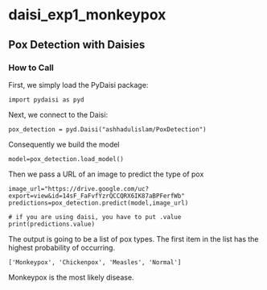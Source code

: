 # daisi_exp1_monkeypox

## Pox Detection with Daisies

### How to Call


First, we simply load the PyDaisi package:

```
import pydaisi as pyd
```

Next, we connect to the Daisi:

```
pox_detection = pyd.Daisi("ashhadulislam/PoxDetection")
```

Consequently we build the model
```
model=pox_detection.load_model()
```

Then we pass a URL of an image to predict the type of pox
```
image_url="https://drive.google.com/uc?export=view&id=14sF_FaFvfYzrQCCQRX6IK87aBPFerfWb"
predictions=pox_detection.predict(model,image_url)

# if you are using daisi, you have to put .value
print(predictions.value)
```

The output is going to be a list of pox types. The first item in the list has the highest probability of occurring.
```
['Monkeypox', 'Chickenpox', 'Measles', 'Normal']
```
Monkeypox is the most likely disease.


